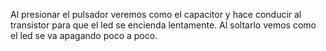 Al presionar el pulsador veremos como el capacitor y hace conducir al transistor para que el led se encienda lentamente.
Al soltarlo vemos como el led se va apagando poco a poco.
